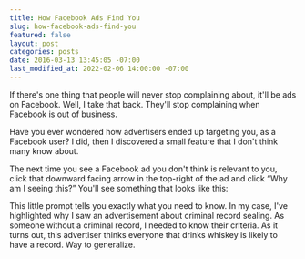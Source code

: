 ```yaml
---
title: How Facebook Ads Find You
slug: how-facebook-ads-find-you
featured: false
layout: post
categories: posts
date: 2016-03-13 13:45:05 -07:00
last_modified_at: 2022-02-06 14:00:00 -07:00
---
```


If there's one thing that people will never stop complaining about, it'll be ads on Facebook. Well, I take that back. They'll stop complaining when Facebook is out of business.

Have you ever wondered how advertisers ended up targeting you, as a Facebook user? I did, then I discovered a small feature that I don't think many know about.

The next time you see a Facebook ad you don't think is relevant to you, click that downward facing arrow in the top-right of the ad and click “Why am I seeing this?” You'll see something that looks like this:

This little prompt tells you exactly what you need to know. In my case, I've highlighted why I saw an advertisement about criminal record sealing. As someone without a criminal record, I needed to know their criteria. As it turns out, this advertiser thinks everyone that drinks whiskey is likely to have a record. Way to generalize.

